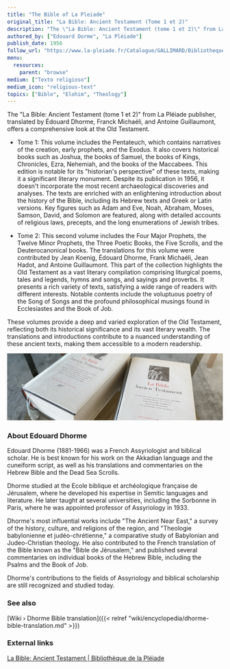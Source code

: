 ```yaml
---
title: "The Bible of La Pleiade"
original_title: "La Bible: Ancient Testament (Tome 1 et 2)"
description: "The \"La Bible: Ancient Testament (tome 1 et 2)\" from La Pléiade publisher, translated by Édouard Dhorme, Franck Michaéli, and Antoine Guillaumont, offers a comprehensive look at the Old Testament. These volumes provide a deep and varied exploration of the Old Testament, reflecting both its historical significance and its vast literary wealth. The translations and introductions contribute to a nuanced understanding of these ancient texts, making them accessible to a modern readership."
authored_by: ["Edouard Dorme", "La Pléiade"]
publish_date: 1956
follow_url: "https://www.la-pleiade.fr/Catalogue/GALLIMARD/Bibliotheque-de-la-Pleiade/La-Bible4"
menu:
  resources:
    parent: "browse"
medium: ["Texto religioso"]
medium_icon: "religious-text"
topics: ["Bible", "Elohim", "Theology"]
---
```


The "La Bible: Ancient Testament (tome 1 et 2)" from La Pléiade publisher, translated by Édouard Dhorme, Franck Michaéli, and Antoine Guillaumont, offers a comprehensive look at the Old Testament.

- Tome 1: This volume includes the Pentateuch, which contains narratives of the creation, early prophets, and the Exodus. It also covers historical books such as Joshua, the books of Samuel, the books of Kings, Chronicles, Ezra, Nehemiah, and the books of the Maccabees. This edition is notable for its "historian's perspective" of these texts, making it a significant literary monument. Despite its publication in 1956, it doesn't incorporate the most recent archaeological discoveries and analyses. The texts are enriched with an enlightening introduction about the history of the Bible, including its Hebrew texts and Greek or Latin versions. Key figures such as Adam and Eve, Noah, Abraham, Moses, Samson, David, and Solomon are featured, along with detailed accounts of religious laws, precepts, and the long enumerations of Jewish tribes.

- Tome 2: This second volume includes the Four Major Prophets, the Twelve Minor Prophets, the Three Poetic Books, the Five Scrolls, and the Deuterocanonical books. The translations for this volume were contributed by Jean Koenig, Édouard Dhorme, Frank Michaéli, Jean Hadot, and Antoine Guillaumont. This part of the collection highlights the Old Testament as a vast literary compilation comprising liturgical poems, tales and legends, hymns and songs, and sayings and proverbs. It presents a rich variety of texts, satisfying a wide range of readers with different interests. Notable contents include the voluptuous poetry of the Song of Songs and the profound philosophical musings found in Ecclesiastes and the Book of Job.

These volumes provide a deep and varied exploration of the Old Testament, reflecting both its historical significance and its vast literary wealth. The translations and introductions contribute to a nuanced understanding of these ancient texts, making them accessible to a modern readership.

![Image](images/dhorme-bible-books.jpg "La Bible: Ancient Testament, Tome I & Tome II (1956) — Edouard Dhorme")

### About Edouard Dhorme

Edouard Dhorme (1881-1966) was a French Assyriologist and biblical scholar. He is best known for his work on the Akkadian language and the cuneiform script, as well as his translations and commentaries on the Hebrew Bible and the Dead Sea Scrolls.

Dhorme studied at the Ecole biblique et archéologique française de Jérusalem, where he developed his expertise in Semitic languages and literature. He later taught at several universities, including the Sorbonne in Paris, where he was appointed professor of Assyriology in 1933.

Dhorme's most influential works include "The Ancient Near East," a survey of the history, culture, and religions of the region, and "Theologie babylonienne et judéo-chrétienne," a comparative study of Babylonian and Judeo-Christian theology. He also contributed to the French translation of the Bible known as the "Bible de Jérusalem," and published several commentaries on individual books of the Hebrew Bible, including the Psalms and the Book of Job.

Dhorme's contributions to the fields of Assyriology and biblical scholarship are still recognized and studied today.

### See also

[Wiki › Dhorme Bible translation]({{< relref "wiki/encyclopedia/dhorme-bible-translation.md" >}})</br>

### External links

[La Bible: Ancient Testament | Bibliothèque de la Pléiade](https://www.la-pleiade.fr/Catalogue/GALLIMARD/Bibliotheque-de-la-Pleiade/La-Bible4)
